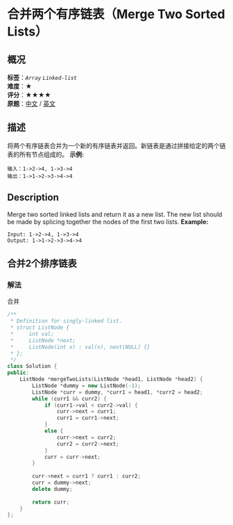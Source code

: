 # 合并两个有序链表（Merge Two Sorted Lists）
## 概况
**标签**：*`Array`*  *`Linked-list`*<br>
**难度**：★<br>
**评分**：★★★★<br>
**原题**：[中文](https://leetcode-cn.com/problems/merge-two-sorted-lists) / [英文](https://leetcode.com/problems/merge-two-sorted-lists)
## 描述
将两个有序链表合并为一个新的有序链表并返回。新链表是通过拼接给定的两个链表的所有节点组成的。 
**示例:**
```
输入：1->2->4, 1->3->4
输出：1->1->2->3->4->4
```
## Description
Merge two sorted linked lists and return it as a new list. The new list should be made by splicing together the nodes of the first two lists.
**Example:**
```
Input: 1->2->4, 1->3->4
Output: 1->1->2->3->4->4
```
## 合并2个排序链表
### 解法
合并
```c++
/**
 * Definition for singly-linked list.
 * struct ListNode {
 *     int val;
 *     ListNode *next;
 *     ListNode(int x) : val(x), next(NULL) {}
 * };
 */
class Solution {
public:
    ListNode *mergeTwoLists(ListNode *head1, ListNode *head2) {
        ListNode *dummy = new ListNode(-1);
        ListNode *curr = dummy, *curr1 = head1, *curr2 = head2;
        while (curr1 && curr2) {
            if (curr1->val < curr2->val) {
                curr->next = curr1;
                curr1 = curr1->next;
            }
            else {
                curr->next = curr2;
                curr2 = curr2->next;
            }
            curr = curr->next;
        }
        
        curr->next = curr1 ? curr1 : curr2;
        curr = dummy->next;
        delete dummy;
        
        return curr;
    }
};
```
